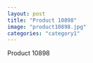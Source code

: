 ```yaml
---
layout: post
title: "Product 10898"
image: "product10898.jpg"
categories: "category1"
---
```

Product 10898
